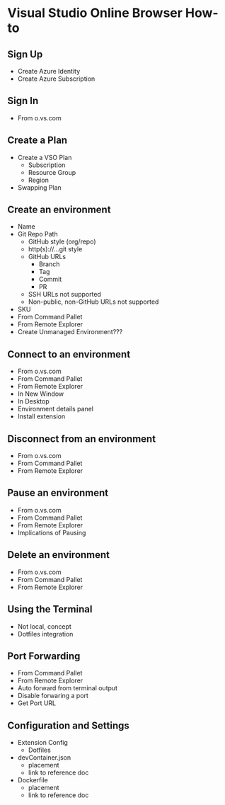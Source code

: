 # Visual Studio Online Browser How-to

## Sign Up

- Create Azure Identity
- Create Azure Subscription

## Sign In

- From o.vs.com

## Create a Plan

- Create a VSO Plan
  - Subscription
  - Resource Group
  - Region
- Swapping Plan

## Create an environment

- Name
- Git Repo Path
  - GitHub style (org/repo)
  - http(s)://...git style
  - GitHub URLs
    - Branch
    - Tag
    - Commit
    - PR
  - SSH URLs not supported
  - Non-public, non-GitHub URLs not supported
- SKU
- From Command Pallet
- From Remote Explorer
- Create Unmanaged Environment???

## Connect to an environment

- From o.vs.com
- From Command Pallet
- From Remote Explorer
- In New Window
- In Desktop
- Environment details panel
- Install extension

## Disconnect from an environment

- From o.vs.com
- From Command Pallet
- From Remote Explorer

## Pause an environment

- From o.vs.com
- From Command Pallet
- From Remote Explorer
- Implications of Pausing

## Delete an environment

- From o.vs.com
- From Command Pallet
- From Remote Explorer

## Using the Terminal

- Not local, concept
- Dotfiles integration

## Port Forwarding

- From Command Pallet
- From Remote Explorer
- Auto forward from terminal output
- Disable forwaring a port
- Get Port URL

## Configuration and Settings

- Extension Config
  - Dotfiles
- devContainer.json
  - placement
  - link to reference doc
- Dockerfile
  - placement
  - link to reference doc
